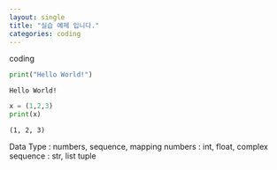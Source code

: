 ```yaml
---
layout: single
title: "실습 예제 입니다."
categories: coding
---
```


coding
```python
print("Hello World!")
```

    Hello World!
    


```python
x = (1,2,3)
print(x)
```

    (1, 2, 3)
    
<python>    
Data Type : numbers, sequence, mapping
numbers : int, float, complex
sequence : str, list tuple

